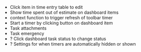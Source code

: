 - Click item in time entry table to edit
- Show time spent out of estimate on dashboard items
- context function to trigger refresh of toolbar timer
- Start a timer by clicking button on dashboard item
- Task attachments
- Task emergency
- ? Click dashboard task status to change status
- ? Settings for when timers are automatically hidden or shown
